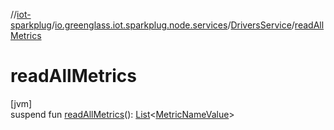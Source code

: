 //[iot-sparkplug](../../../index.md)/[io.greenglass.iot.sparkplug.node.services](../index.md)/[DriversService](index.md)/[readAllMetrics](read-all-metrics.md)

# readAllMetrics

[jvm]\
suspend fun [readAllMetrics](read-all-metrics.md)(): [List](https://kotlinlang.org/api/latest/jvm/stdlib/kotlin.collections/-list/index.html)&lt;[MetricNameValue](../../io.greenglass.iot.sparkplug.datatypes/-metric-name-value/index.md)&gt;
